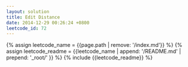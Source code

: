 ```yaml
---
layout: solution
title: Edit Distance
date: 2014-12-29 00:26:24 +0800
leetcode_id: 72
---
```

{% assign leetcode_name = {{page.path | remove: '/index.md'}}  %}
{% assign leetcode_readme = {{leetcode_name | append: '/README.md' | prepend: '_root/' }}  %}
{% include {{leetcode_readme}} %}
